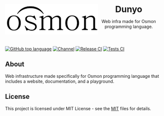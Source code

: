 <header>
<picture>
  <source media="(prefers-color-scheme: dark)" srcset="https://github.com/osmon-lang/.github/raw/main/ASSETS/Osmon%20White.png">
  <img alt="Osmon's Logo" height="100" align="left" src="https://github.com/osmon-lang/.github/raw/main/ASSETS/Osmon%20Black.png">
</picture>
<h1 style="display: inline">Dunyo</h1>

Web infra made for Osmon programming language.

</header>

[![GitHub top language](https://img.shields.io/github/languages/top/osmon-lang/dunyo?color=232323&logo=github&labelColor=232323)](https://github.com/osmon-lang/dunyo)
[![Channel](https://img.shields.io/badge/telegram-grey?color=232323&label=chat&logo=telegram&labelColor=232323)](https://t.me/osmonlang)
[![Release CI](https://img.shields.io/github/actions/workflow/status/osmon-lang/dunyo/shell.yml?color=232323&label=shell&logo=github-actions&labelColor=232323)](https://github.com/osmon-lang/dunyo/actions/workflows/shell.yml)
[![Tests CI](https://img.shields.io/github/actions/workflow/status/osmon-lang/dunyo/turbo.yaml?color=232323&label=turbo&logo=github-actions&labelColor=232323)](https://github.com/osmon-lang/dunyo/actions/workflows/turbo.yaml)

## About

Web infrastructure made specifically for Osmon programming language that includes a website, documentation, and a playground.

## License

This project is licensed under MIT License - see the [MIT](./apps/web/LICENSE) files for details.
